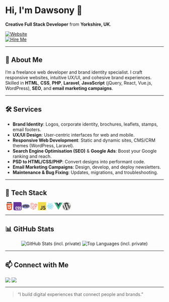 

# Hi, I'm **Dawsony** 👋

**Creative Full Stack Developer** from **Yorkshire, UK**.

[![Website](https://img.shields.io/badge/Website-dawsony.com-36648B?style=for-the-badge&logo=Google-Chrome&logoColor=white)](https://dawsony.com/)  
[![Hire Me](https://img.shields.io/badge/Hire%20Me-%E2%9C%85-00C853?style=for-the-badge)](https://dawsony.com#contact)

---

## 🚀 About Me

I’m a freelance web developer and brand identity specialist. I craft responsive websites, intuitive UX/UI, and cohesive brand experiences. Skilled in **HTML**, **CSS**, **PHP**, **Laravel**, **JavaScript** (jQuery, React, Vue.js, WordPress), **SEO**, and **email marketing campaigns**.

---

## 🛠️ Services

- **Brand Identity**: Logos, corporate identity, brochures, leaflets, stamps, email footers.  
- **UX/UI Design**: User-centric interfaces for web and mobile.  
- **Responsive Web Development**: Static and dynamic sites, CMS/CRM themes (WordPress, Laravel).  
- **Search Engine Optimisation (SEO)** & **Google Ads**: Boost your Google ranking and reach.  
- **PSD to HTML/CSS/PHP**: Convert designs into performant code.  
- **Email Marketing Campaigns**: Design, develop, and deploy newsletters.  
- **Maintenance & Bug Fixing**: Updates, migrations, and troubleshooting.

---

## 🔧 Tech Stack

<div>
  <img align="left" alt="HTML5" width="26px" src="https://raw.githubusercontent.com/github/explore/main/topics/html/html.png" />
  <img align="left" alt="CSS3" width="26px" src="https://raw.githubusercontent.com/github/explore/main/topics/css/css.png" />
  <img align="left" alt="PHP" width="26px" src="https://raw.githubusercontent.com/github/explore/main/topics/php/php.png" />
  <img align="left" alt="Laravel" width="26px" src="https://raw.githubusercontent.com/github/explore/main/topics/laravel/laravel.png" />
  <img align="left" alt="JavaScript" width="26px" src="https://raw.githubusercontent.com/github/explore/main/topics/javascript/javascript.png" />
  <img align="left" alt="React" width="26px" src="https://raw.githubusercontent.com/github/explore/main/topics/react/react.png" />
  <img align="left" alt="Vue.js" width="26px" src="https://raw.githubusercontent.com/github/explore/main/topics/vue/vue.png" />
  <img align="left" alt="WordPress" width="26px" src="https://raw.githubusercontent.com/github/explore/main/topics/wordpress/wordpress.png" />
</div>
<br clear="left" />

---

## 📊 GitHub Stats

<p align="center">
  <img src="https://your-deploy.vercel.app/api?username=adsdawson&show_icons=true&theme=tokyonight&commits_year=2025&count_private=true&include_all_commits=true&cache_seconds=3600" alt="GitHub Stats (incl. private)" />
  <img src="https://your-deploy.vercel.app/api/top-langs?username=adsdawson&layout=compact&theme=tokyonight&count_private=true" alt="Top Languages (incl. private)" />
</p>

---

## 📫 Connect with Me

<p align="left">
  <a href="https://dawsony.com/contact" target="_blank"><img align="center" src="https://img.shields.io/badge/Contact-Dawsony.com-36648B?style=for-the-badge" /></a>
  <a href="mailto:info@dawsony.com" target="_blank"><img align="center" src="https://img.shields.io/badge/Email-hello@dawsony.com-36648B?style=for-the-badge&logo=gmail&logoColor=white" /></a>
</p>

---

> “I build digital experiences that connect people and brands.”
